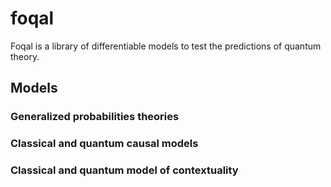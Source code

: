 # foqal
Foqal is a library of differentiable models to test the predictions of quantum theory.

## Models
### Generalized probabilities theories



### Classical and quantum causal models



### Classical and quantum model of contextuality



